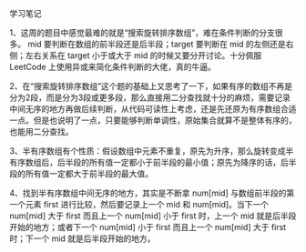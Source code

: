 学习笔记

1、这周的题目中感觉最难的就是“搜索旋转排序数组”，难在条件判断的分支很多。 mid 要判断在数组的前半段还是后半段；target 要判断在 mid 的左侧还是右侧；左右关系在 target 小于或大于 mid 的时候又要分开讨论。十分佩服 LeetCode 上使用异或来简化条件判断的大佬，真的牛逼。

2、在“搜索旋转排序数组”这个题的基础上又思考了一下，如果有序的数组不再是分为2段，而是分为3段或更多段，那么直接用二分查找就十分的麻烦，需要记录中间无序的地方再做后续判断，从代码可读性上考虑，还是先还原为有序数组合适一点。但是也说明了一点，只要能够判断单调性，原始集合就算不是整体有序的，也能用二分查找。

3、半有序数组有个性质：假设数组中元素不重复，原先为升序，那么旋转变成半有序数组后，后半段的所有值一定都小于前半段的最小值；原先为降序的话，后半段的所有值一定都大于前半段的最大值。

4、找到半有序数组中间无序的地方，其实是不断拿 num[mid] 与数组前半段的第一个元素 first 进行比较，然后要记录上一个 mid 和 num[mid]。当下一个 num[mid] 大于 first 而且上一个 num[mid] 小于 first 时，上一个 mid 就是后半段开始的地方；或者下一个 num[mid] 小于 first 而且上一个 num[mid] 大于 first 时；下一个 mid 就是后半段开始的地方。